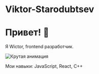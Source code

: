 # Viktor-Starodubtsev

# Привет! 👋
Я Wictor, frontend разработчик.  

![Крутая анимация](https://media.giphy.com/media/3oEjI6SIIHBdRxXI40/giphy.gif)

Мои навыки: JavaScript, React, C++  
